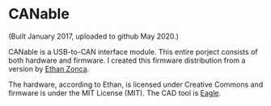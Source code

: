 # CANable

(Built January 2017, uploaded to github May 2020.)

CANable is a USB-to-CAN interface module. This entire porject consists of both hardware and firmware. I created this firmware distribution from a version by [Ethan Zonca](https://github.com/normaldotcom).

The hardware, according to Ethan, is licensed under Creative Commons and firmware is under the MIT License (MIT). The CAD tool is [Eagle](https://www.autodesk.com/products/eagle/overview).
